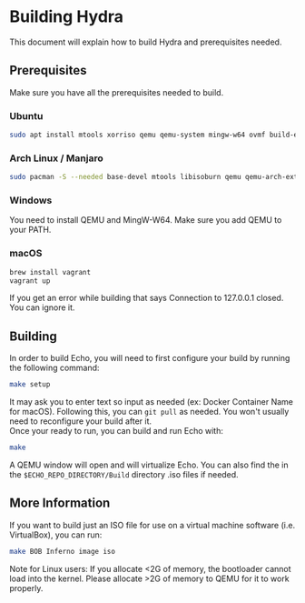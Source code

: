 # Building Hydra
This document will explain how to build Hydra and prerequisites needed.

## Prerequisites
Make sure you have all the prerequisites needed to build.
### Ubuntu
```bash
sudo apt install mtools xorriso qemu qemu-system mingw-w64 ovmf build-essential nasm bison flex libgmp3-dev libmpc-dev libmpfr-dev texinfo
```
### Arch Linux / Manjaro
```bash
sudo pacman -S --needed base-devel mtools libisoburn qemu qemu-arch-extra mingw-w64-gcc mingw-w64-binutils edk2-ovmf nasm gmp libmpc mpfr
```
### Windows
You need to install QEMU and MingW-W64. Make sure you add QEMU to your PATH.
### macOS
```bash
brew install vagrant
vagrant up
```
If you get an error while building that says Connection to 127.0.0.1 closed. You can ignore it.
## Building
In order to build Echo, you will need to first configure your build by running the following command:
```bash
make setup
```
It may ask you to enter text so input as needed (ex: Docker Container Name for macOS).
Following this, you can `git pull` as needed. You won't usually need to reconfigure your build after it.
<br>
Once your ready to run, you can build and run Echo with:
```bash
make
```
A QEMU window will open and will virtualize Echo. You can also find the in the `$ECHO_REPO_DIRECTORY/Build` directory .iso files if needed.
## More Information
If you want to build just an ISO file for use on a virtual machine software (i.e. VirtualBox), you can run:
```bash
make BOB Inferno image iso
```
Note for Linux users: If you allocate <2G of memory, the bootloader cannot load into the kernel. Please allocate >2G of memory to QEMU for it to work properly.